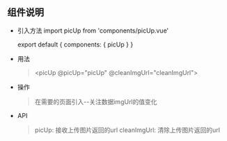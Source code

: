 ## 组件说明
 * 引入方法
   import picUp from 'components/picUp.vue'

    export default {
        components: {
            picUp
        }
    }
 * 用法
   > <picUp @picUp="picUp" @cleanImgUrl="cleanImgUrl"></picUp>
 * 操作
   > 在需要的页面引入--关注数据imgUrl的值变化
 * API
   > picUp: 接收上传图片返回的url
   > cleanImgUrl: 清除上传图片返回的url
